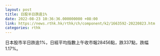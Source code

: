 ```yaml
---
layout: post
title: 日股半日跌逾1%
date: 2022-08-23 10:36:36.000000000 +08:00
link: https://news.rthk.hk/rthk/ch/component/k2/1663592-20220823.htm
categories: rthk
---
```


日本股市半日跌逾1%，日經平均指數上午收市報28456點，跌337點，跌幅1.17%。
